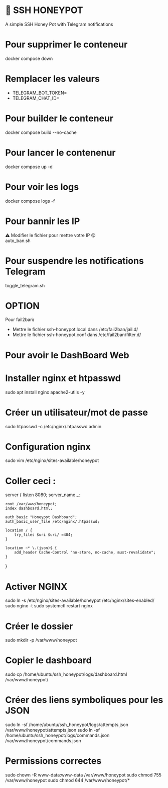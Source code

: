 # 🍯 SSH HONEYPOT
A simple SSH Honey Pot with Telegram notifications

# Pour supprimer le conteneur
docker compose down

# Remplacer les valeurs

* TELEGRAM_BOT_TOKEN=
* TELEGRAM_CHAT_ID=

# Pour builder le conteneur
docker compose build --no-cache

# Pour lancer le contenenur
docker compose up -d

# Pour voir les logs
docker compose logs -f

# Pour bannir les IP
⚠️ Modifier le fichier pour mettre votre IP 😜\
auto_ban.sh

# Pour suspendre les notifications Telegram
toggle_telegram.sh


# OPTION

Pour fail2ban\

* Mettre le fichier ssh-honeypot.local dans /etc/fail2ban/jail.d/
* Mettre le fichier ssh-honeypot.conf dans /etc/fail2ban/filter.d/

# Pour avoir le DashBoard Web

# Installer nginx et htpasswd
sudo apt install nginx apache2-utils -y

# Créer un utilisateur/mot de passe
sudo htpasswd -c /etc/nginx/.htpasswd admin

# Configuration nginx
sudo vim /etc/nginx/sites-available/honeypot

# Coller ceci :
server {
    listen 8080;
    server_name _;

    root /var/www/honeypot;
    index dashboard.html;

    auth_basic "Honeypot Dashboard";
    auth_basic_user_file /etc/nginx/.htpasswd;

    location / {
        try_files $uri $uri/ =404;
    }

    location ~* \.(json)$ {
        add_header Cache-Control "no-store, no-cache, must-revalidate";
    }
}

# Activer NGINX

sudo ln -s /etc/nginx/sites-available/honeypot /etc/nginx/sites-enabled/
sudo nginx -t
sudo systemctl restart nginx

# Créer le dossier
sudo mkdir -p /var/www/honeypot

# Copier le dashboard
sudo cp /home/ubuntu/ssh_honeypot/logs/dashboard.html /var/www/honeypot/

# Créer des liens symboliques pour les JSON
sudo ln -sf /home/ubuntu/ssh_honeypot/logs/attempts.json /var/www/honeypot/attempts.json
sudo ln -sf /home/ubuntu/ssh_honeypot/logs/commands.json /var/www/honeypot/commands.json

# Permissions correctes
sudo chown -R www-data:www-data /var/www/honeypot
sudo chmod 755 /var/www/honeypot
sudo chmod 644 /var/www/honeypot/*
